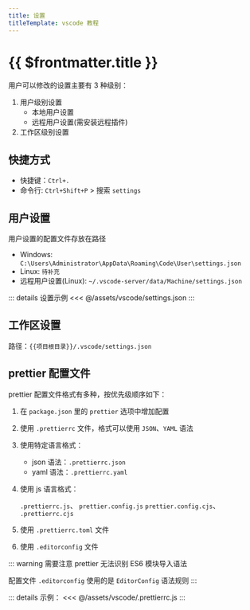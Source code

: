 ```yaml
---
title: 设置
titleTemplate: vscode 教程
---
```


# {{ $frontmatter.title }}

用户可以修改的设置主要有 3 种级别：

1. 用户级别设置
   - 本地用户设置
   - 远程用户设置(需安装远程插件)
2. 工作区级别设置

## 快捷方式

- 快捷键：`Ctrl+.`
- 命令行: `Ctrl+Shift+P` > 搜索 `settings`

## 用户设置

用户设置的配置文件存放在路径

- Windows: `C:\Users\Administrator\AppData\Roaming\Code\User\settings.json`
- Linux: `待补充`
- 远程用户设置(Linux): `~/.vscode-server/data/Machine/settings.json`

::: details 设置示例
<<< @/assets/vscode/settings.json
:::

## 工作区设置

路径：`{{项目根目录}}/.vscode/settings.json`

## prettier 配置文件

prettier 配置文件格式有多种，按优先级顺序如下：

1. 在 `package.json` 里的 `prettier` 选项中增加配置

2. 使用 `.prettierrc` 文件，格式可以使用 `JSON`、`YAML` 语法

3. 使用特定语言格式：

   - json 语法：`.prettierrc.json`
   - yaml 语法：`.prettierrc.yaml`

4. 使用 js 语言格式：

   `.prettierrc.js`、 `prettier.config.js` `prettier.config.cjs`、 `.prettierrc.cjs`

5. 使用 `.prettierrc.toml` 文件

6. 使用 `.editorconfig` 文件

::: warning 需要注意
prettier 无法识别 ES6 模块导入语法

配置文件 `.editorconfig` 使用的是 `EditorConfig` 语法规则
:::

::: details 示例：
<<< @/assets/vscode/.prettierrc.js
:::
